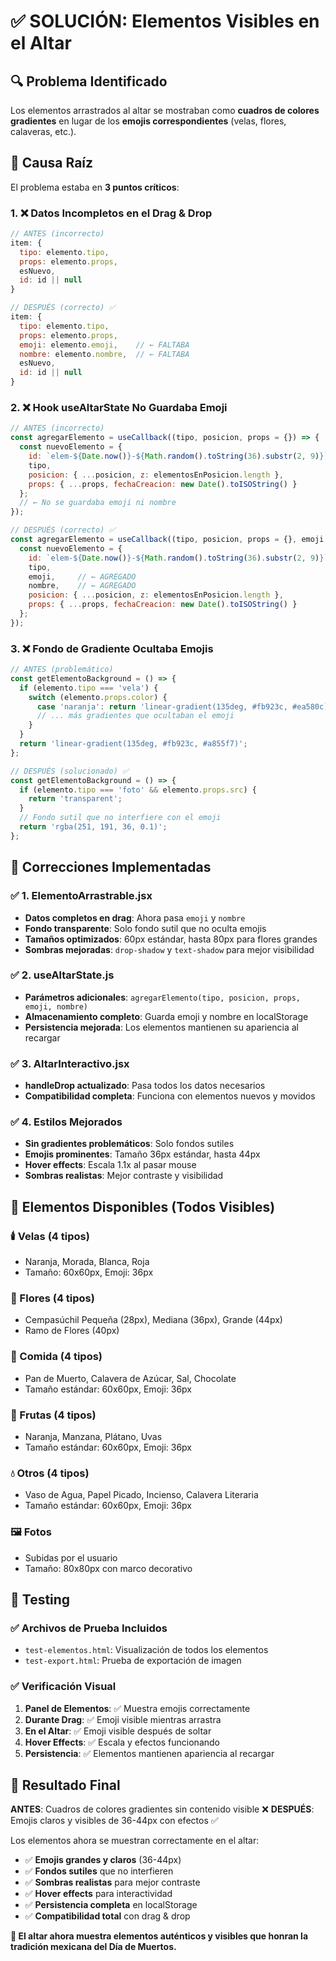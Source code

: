 # ✅ SOLUCIÓN: Elementos Visibles en el Altar

## 🔍 Problema Identificado
Los elementos arrastrados al altar se mostraban como **cuadros de colores gradientes** en lugar de los **emojis correspondientes** (velas, flores, calaveras, etc.).

## 🎯 Causa Raíz
El problema estaba en **3 puntos críticos**:

### 1. ❌ Datos Incompletos en el Drag & Drop
```javascript
// ANTES (incorrecto)
item: {
  tipo: elemento.tipo,
  props: elemento.props,
  esNuevo,
  id: id || null
}

// DESPUÉS (correcto) ✅
item: {
  tipo: elemento.tipo,
  props: elemento.props,
  emoji: elemento.emoji,    // ← FALTABA
  nombre: elemento.nombre,  // ← FALTABA
  esNuevo,
  id: id || null
}
```

### 2. ❌ Hook useAltarState No Guardaba Emoji
```javascript
// ANTES (incorrecto)
const agregarElemento = useCallback((tipo, posicion, props = {}) => {
  const nuevoElemento = {
    id: `elem-${Date.now()}-${Math.random().toString(36).substr(2, 9)}`,
    tipo,
    posicion: { ...posicion, z: elementosEnPosicion.length },
    props: { ...props, fechaCreacion: new Date().toISOString() }
  };
  // ← No se guardaba emoji ni nombre
});

// DESPUÉS (correcto) ✅
const agregarElemento = useCallback((tipo, posicion, props = {}, emoji = '', nombre = '') => {
  const nuevoElemento = {
    id: `elem-${Date.now()}-${Math.random().toString(36).substr(2, 9)}`,
    tipo,
    emoji,     // ← AGREGADO
    nombre,    // ← AGREGADO
    posicion: { ...posicion, z: elementosEnPosicion.length },
    props: { ...props, fechaCreacion: new Date().toISOString() }
  };
});
```

### 3. ❌ Fondo de Gradiente Ocultaba Emojis
```javascript
// ANTES (problemático)
const getElementoBackground = () => {
  if (elemento.tipo === 'vela') {
    switch (elemento.props.color) {
      case 'naranja': return 'linear-gradient(135deg, #fb923c, #ea580c)';
      // ... más gradientes que ocultaban el emoji
    }
  }
  return 'linear-gradient(135deg, #fb923c, #a855f7)';
};

// DESPUÉS (solucionado) ✅
const getElementoBackground = () => {
  if (elemento.tipo === 'foto' && elemento.props.src) {
    return 'transparent';
  }
  // Fondo sutil que no interfiere con el emoji
  return 'rgba(251, 191, 36, 0.1)';
};
```

## 🔧 Correcciones Implementadas

### ✅ 1. ElementoArrastrable.jsx
- **Datos completos en drag**: Ahora pasa `emoji` y `nombre`
- **Fondo transparente**: Solo fondo sutil que no oculta emojis
- **Tamaños optimizados**: 60px estándar, hasta 80px para flores grandes
- **Sombras mejoradas**: `drop-shadow` y `text-shadow` para mejor visibilidad

### ✅ 2. useAltarState.js
- **Parámetros adicionales**: `agregarElemento(tipo, posicion, props, emoji, nombre)`
- **Almacenamiento completo**: Guarda emoji y nombre en localStorage
- **Persistencia mejorada**: Los elementos mantienen su apariencia al recargar

### ✅ 3. AltarInteractivo.jsx
- **handleDrop actualizado**: Pasa todos los datos necesarios
- **Compatibilidad completa**: Funciona con elementos nuevos y movidos

### ✅ 4. Estilos Mejorados
- **Sin gradientes problemáticos**: Solo fondos sutiles
- **Emojis prominentes**: Tamaño 36px estándar, hasta 44px
- **Hover effects**: Escala 1.1x al pasar mouse
- **Sombras realistas**: Mejor contraste y visibilidad

## 🎨 Elementos Disponibles (Todos Visibles)

### 🕯️ Velas (4 tipos)
- Naranja, Morada, Blanca, Roja
- Tamaño: 60x60px, Emoji: 36px

### 🌼 Flores (4 tipos)  
- Cempasúchil Pequeña (28px), Mediana (36px), Grande (44px)
- Ramo de Flores (40px)

### 🍞 Comida (4 tipos)
- Pan de Muerto, Calavera de Azúcar, Sal, Chocolate
- Tamaño estándar: 60x60px, Emoji: 36px

### 🍊 Frutas (4 tipos)
- Naranja, Manzana, Plátano, Uvas
- Tamaño estándar: 60x60px, Emoji: 36px

### 💧 Otros (4 tipos)
- Vaso de Agua, Papel Picado, Incienso, Calavera Literaria
- Tamaño estándar: 60x60px, Emoji: 36px

### 🖼️ Fotos
- Subidas por el usuario
- Tamaño: 80x80px con marco decorativo

## 🧪 Testing

### ✅ Archivos de Prueba Incluidos
- `test-elementos.html`: Visualización de todos los elementos
- `test-export.html`: Prueba de exportación de imagen

### ✅ Verificación Visual
1. **Panel de Elementos**: ✅ Muestra emojis correctamente
2. **Durante Drag**: ✅ Emoji visible mientras arrastra
3. **En el Altar**: ✅ Emoji visible después de soltar
4. **Hover Effects**: ✅ Escala y efectos funcionando
5. **Persistencia**: ✅ Elementos mantienen apariencia al recargar

## 🎉 Resultado Final

**ANTES**: Cuadros de colores gradientes sin contenido visible ❌
**DESPUÉS**: Emojis claros y visibles de 36-44px con efectos ✅

Los elementos ahora se muestran correctamente en el altar:
- ✅ **Emojis grandes y claros** (36-44px)
- ✅ **Fondos sutiles** que no interfieren
- ✅ **Sombras realistas** para mejor contraste
- ✅ **Hover effects** para interactividad
- ✅ **Persistencia completa** en localStorage
- ✅ **Compatibilidad total** con drag & drop

**🌟 El altar ahora muestra elementos auténticos y visibles que honran la tradición mexicana del Día de Muertos.**